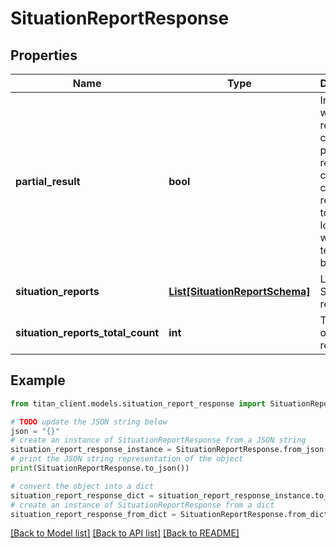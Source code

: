 # SituationReportResponse


## Properties

Name | Type | Description | Notes
------------ | ------------- | ------------- | -------------
**partial_result** | **bool** | Indicates whether response contains partial result. It could be in case when request took too long and was terminated by timeout. | [optional] 
**situation_reports** | [**List[SituationReportSchema]**](SituationReportSchema.md) | List of Situation reports. | [optional] 
**situation_reports_total_count** | **int** | Total count of matched results. | 

## Example

```python
from titan_client.models.situation_report_response import SituationReportResponse

# TODO update the JSON string below
json = "{}"
# create an instance of SituationReportResponse from a JSON string
situation_report_response_instance = SituationReportResponse.from_json(json)
# print the JSON string representation of the object
print(SituationReportResponse.to_json())

# convert the object into a dict
situation_report_response_dict = situation_report_response_instance.to_dict()
# create an instance of SituationReportResponse from a dict
situation_report_response_from_dict = SituationReportResponse.from_dict(situation_report_response_dict)
```
[[Back to Model list]](../README.md#documentation-for-models) [[Back to API list]](../README.md#documentation-for-api-endpoints) [[Back to README]](../README.md)


